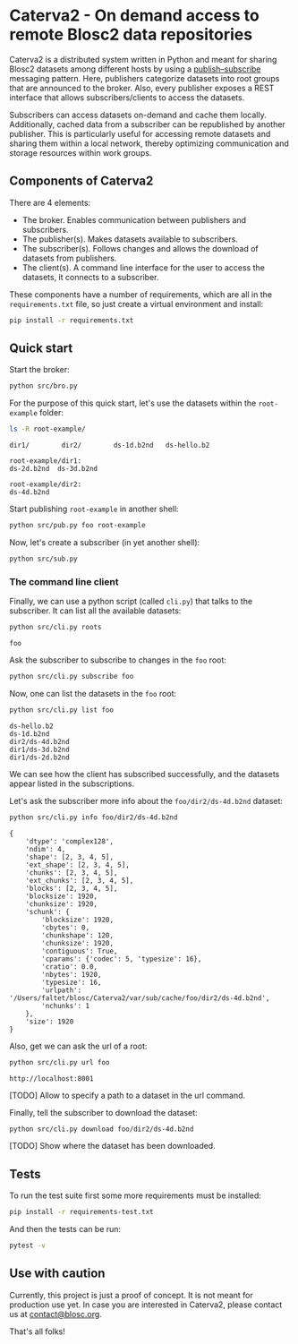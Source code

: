 # Caterva2 - On demand access to remote Blosc2 data repositories

Caterva2 is a distributed system written in Python and meant for sharing Blosc2 datasets among different hosts by using a [publish–subscribe](https://en.wikipedia.org/wiki/Publish–subscribe_pattern) messaging pattern.  Here, publishers categorize datasets into root groups that are announced to the broker.  Also, every publisher exposes a REST interface that allows subscribers/clients to access the datasets.

Subscribers can access datasets on-demand and cache them locally. Additionally, cached data from a subscriber can be republished by another publisher. This is particularly useful for accessing remote datasets and sharing them within a local network, thereby optimizing communication and storage resources within work groups.


## Components of Caterva2

There are 4 elements:

- The broker. Enables communication between publishers and subscribers.
- The publisher(s). Makes datasets available to subscribers.
- The subscriber(s). Follows changes and allows the download of datasets from publishers.
- The client(s). A command line interface for the user to access the datasets, it connects
  to a subscriber.

These components have a number of requirements, which are all in the `requirements.txt`
file, so just create a virtual environment and install:

```bash
pip install -r requirements.txt
```

## Quick start

Start the broker:

```bash
python src/bro.py
```

For the purpose of this quick start, let's use the datasets within the `root-example` folder:

```bash
ls -R root-example/
```

```
dir1/        dir2/        ds-1d.b2nd   ds-hello.b2

root-example/dir1:
ds-2d.b2nd  ds-3d.b2nd

root-example/dir2:
ds-4d.b2nd
```

Start publishing `root-example` in another shell:

```bash
python src/pub.py foo root-example
```

Now, let's create a subscriber (in yet another shell):

```bash
python src/sub.py
```

### The command line client

Finally, we can use a python script (called `cli.py`) that talks to the subscriber.
It can list all the available datasets:

```bash
python src/cli.py roots
```

```
foo
```

Ask the subscriber to subscribe to changes in the `foo` root:

```bash
python src/cli.py subscribe foo
```

Now, one can list the datasets in the `foo` root:

```bash
python src/cli.py list foo
```

```
ds-hello.b2
ds-1d.b2nd
dir2/ds-4d.b2nd
dir1/ds-3d.b2nd
dir1/ds-2d.b2nd
```

We can see how the client has subscribed successfully, and the datasets appear listed in the subscriptions.

Let's ask the subscriber more info about the `foo/dir2/ds-4d.b2nd` dataset:

```bash
python src/cli.py info foo/dir2/ds-4d.b2nd
```

```
{
    'dtype': 'complex128',
    'ndim': 4,
    'shape': [2, 3, 4, 5],
    'ext_shape': [2, 3, 4, 5],
    'chunks': [2, 3, 4, 5],
    'ext_chunks': [2, 3, 4, 5],
    'blocks': [2, 3, 4, 5],
    'blocksize': 1920,
    'chunksize': 1920,
    'schunk': {
        'blocksize': 1920,
        'cbytes': 0,
        'chunkshape': 120,
        'chunksize': 1920,
        'contiguous': True,
        'cparams': {'codec': 5, 'typesize': 16},
        'cratio': 0.0,
        'nbytes': 1920,
        'typesize': 16,
        'urlpath': '/Users/faltet/blosc/Caterva2/var/sub/cache/foo/dir2/ds-4d.b2nd',
        'nchunks': 1
    },
    'size': 1920
}
```

Also, get we can ask the url of a root:

```bash
python src/cli.py url foo
```

```
http://localhost:8001
```

[TODO] Allow to specify a path to a dataset in the url command.

Finally, tell the subscriber to download the dataset:

```bash
python src/cli.py download foo/dir2/ds-4d.b2nd
```

[TODO] Show where the dataset has been downloaded.

## Tests

To run the test suite first some more requirements must be installed:

```bash
pip install -r requirements-test.txt
```

And then the tests can be run:

```bash
pytest -v
```


## Use with caution

Currently, this project is just a proof of concept.  It is not meant for production use yet.
In case you are interested in Caterva2, please contact us at contact@blosc.org.

That's all folks!
